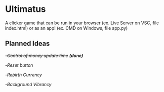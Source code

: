 # Ultimatus
A clicker game that can be run in your browser (ex. Live Server on VSC, file index.html) or as an app! (ex. CMD on Windows, file app.py)


## Planned Ideas

-~~_Control of money update time_~~   ___(done)___

-_Reset button_

-_Rebirth Currency_

-_Background Vibrancy_

